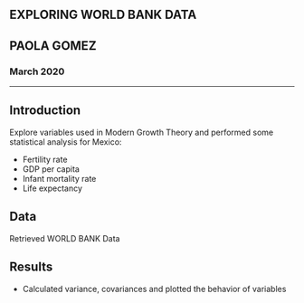 ## EXPLORING WORLD BANK DATA

## PAOLA GOMEZ
### March 2020
--------

## Introduction 
Explore variables used in Modern Growth Theory and performed some statistical analysis for Mexico: 
- Fertility rate
- GDP per capita 
- Infant mortality rate
- Life expectancy 
## Data
Retrieved WORLD BANK Data


## Results

- Calculated variance, covariances and plotted the behavior of variables
